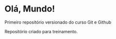 # Olá, Mundo!
 Primeiro repositório versionado do curso Git e Github

Repositório criado para treinamento.